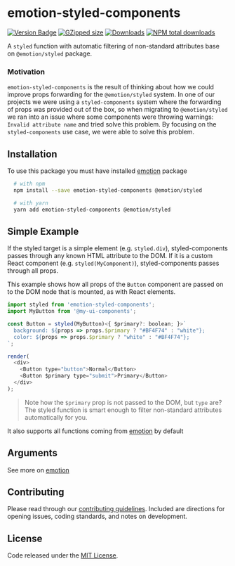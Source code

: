 # emotion-styled-components

[![Version Badge][npm-version-svg]][package-url]
[![GZipped size][npm-minzip-svg]][bundlephobia-url]
[![Downloads][downloads-image]][downloads-url]
[![NPM total downloads][total-downloads-svg]][total-downloads-url]

A `styled` function with automatic filtering of non-standard attributes base on `@emotion/styled` package.<br />

### Motivation

`emotion-styled-components` is the result of thinking about how we could improve props forwarding for the `@emotion/styled` system. In one of our projects we were using a `styled-components` system where the forwarding of props was provided out of the box, so when migrating to `@emotion/styled` we ran into an issue where some components were throwing warnings: `Invalid attribute name` and tried solve this problem. By focusing on the `styled-components` use case, we were able to solve this problem.

## Installation

To use this package you must have installed [emotion](https://emotion.sh/docs/install) package

```bash
  # with npm
  npm install --save emotion-styled-components @emotion/styled
```

```bash
  # with yarn
  yarn add emotion-styled-components @emotion/styled
```

## Simple Example

If the styled target is a simple element (e.g. `styled.div`), styled-components passes through any known HTML attribute to the DOM. If it is a custom React component (e.g. `styled(MyComponent)`), styled-components passes through all props.

This example shows how all props of the `Button` component are passed on to the DOM node that is mounted, as with React elements.

```js
import styled from 'emotion-styled-components';
import MyButton from '@my-ui-components';

const Button = styled(MyButton)<{ $primary?: boolean; }>`
  background: ${props => props.$primary ? "#BF4F74" : "white"};
  color: ${props => props.$primary ? "white" : "#BF4F74"};
`;

render(
  <div>
    <Button type="button">Normal</Button>
    <Button $primary type="submit">Primary</Button>
  </div>
);
```

> Note how the `$primary` prop is not passed to the DOM, but `type` are? The styled function is smart enough to filter non-standard attributes automatically for you.

It also supports all functions coming from [emotion](https://emotion.sh/docs/styled) by default

## Arguments

See more on [emotion](https://emotion.sh/docs/styled)

## Contributing

Please read through our [contributing guidelines](https://github.com/vdmrgv/emotion-styled-components/blob/main/CONTRIBUTING.md). Included are directions for opening issues, coding standards, and notes on development.

## License

Code released under the [MIT License][license-url].

[package-url]: https://npmjs.org/package/emotion-styled-components
[npm-version-svg]: https://img.shields.io/npm/v/emotion-styled-components.svg
[npm-minzip-svg]: https://img.shields.io/bundlephobia/minzip/emotion-styled-components.svg
[bundlephobia-url]: https://bundlephobia.com/result?p=emotion-styled-components
[license-url]: LICENSE
[downloads-image]: http://img.shields.io/npm/dm/emotion-styled-components.svg
[downloads-url]: http://npm-stat.com/charts.html?package=emotion-styled-components
[total-downloads-svg]: https://img.shields.io/npm/dt/emotion-styled-components.svg?style=flat
[total-downloads-url]: https://npmcharts.com/compare/emotion-styled-components?minimal=true

